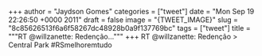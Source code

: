 
+++
author = "Jaydson Gomes"
categories = ["tweet"]
date = "Mon Sep 19 22:26:50 +0000 2011"
draft = false
image = "{TWEET_IMAGE}"
slug = "8c85626513f6a6f58267dc48928b0a9f137769bc"
tags = ["tweet"]
title = """RT @willzanette: Redenção..."""
+++
RT @willzanette: Redenção &gt; Central Park #RSmelhoremtudo
